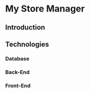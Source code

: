 # My Store Manager



## Introduction



## Technologies



### Database



### Back-End



### Front-End

